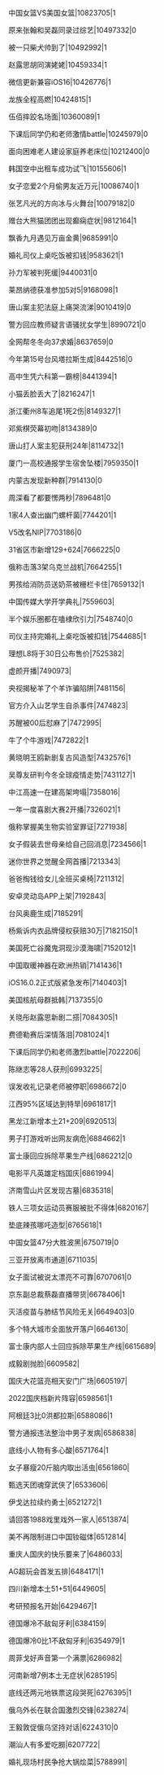中国女篮VS美国女篮|10823705|1

原来张翰和吴磊同录过综艺|10497332|0

被一只柴犬帅到了|10492992|1

赵露思胡同演姥姥|10459334|1

微信更新兼容iOS16|10426776|1

龙族全程高燃|10424815|1

伍佰摔跤名场面|10360089|1

下课后同学仍和老师激情battle|10245979|0

面向困难老人建设家庭养老床位|10212400|0

韩国空中出租车成功试飞|10155606|1

女子恋爱2个月偷男友近万元|10086740|1

张艺凡光的方向冰与火舞台|10079182|0

赠台大熊猫团团出现癫痫症状|9812164|1

飘香九月遇见万亩金黄|9685991|0

婚礼司仪上桌吃饭被扣钱|9583621|1

孙力军被判死缓|9440031|0

莱昂纳德获准参加5对5|9168098|1

唐山案主犯法庭上痛哭流涕|9010419|0

警方回应教师疑言语骚扰女学生|8990721|0

全网帮冬冬向37求婚|8637659|0

今年第15号台风塔拉斯生成|8442516|0

高中生凭六科第一霸榜|8441394|1

小猫丢脸丢大了|8216247|1

浙江衢州8车追尾1死2伤|8149327|1

邓紫棋荧幕初吻|8134389|0

唐山打人案主犯获刑24年|8114732|1

厦门一高校通报学生宿舍坠楼|7959350|1

内蒙古发现新种群|7914130|0

周深看了都要愣两秒|7896481|0

1家4人查出幽门螺杆菌|7744201|1

V5改名NIP|7703186|0

31省区市新增129+624|7666225|0

俄称击落3架乌克兰战机|7664255|1

男孩给消防员送奶茶被栅栏卡住|7659132|1

中国传媒大学开学典礼|7559603|

半个娱乐圈都在嗑棣欣引力|7548740|0

司仪主持完婚礼上桌吃饭被扣钱|7544685|1

理想L8将于30日公布售价|7525382|

虚颜开播|7490973|

央视揭秘羊了个羊诈骗陷阱|7481156|

官方介入山艺学生自杀事件|7474823|

苏醒被00后怼麻了|7472995|

牛了个牛游戏|7472822|1

黄晓明王鸥新剧复古风造型|7432576|1

吴尊友研判今冬全球疫情走势|7431127|1

中江高速一在建高架垮塌|7358016|

一年一度喜剧大赛2开播|7326021|1

俄称掌握美生物实验室罪证|7271938|

女子假装去世母亲给自己回消息|7234566|1

迷你世界之觉醒全网首播|7213343|

爸爸掏钱给女儿全班买桌椅|7211312|

安卓灵动岛APP上架|7192843|

台风奥鹿生成|7185291|

杨紫诉内衣品牌侵权获赔30万|7182150|1

美国死亡谷魔鬼洞现沙漠海啸|7152012|1

中国取暖神器在欧洲热销|7141436|1

iOS16.0.2正式版紧急发布|7140403|1

美国核航母群抵韩|7137355|0

关晓彤赵露思新剧二搭|7084305|1

费德勒赛后深情落泪|7081024|1

下课后同学仍和老师激烈battle|7022206|

陈继志等28人获刑|6993225|

误发收礼记录老师被停职|6986672|0

江西95%区域达到特旱|6961817|1

黑龙江新增本土21+209|6920513|

男子打游戏听出网友病危|6884662|1

富士康回应拆除苹果生产线|6862212|0

电影平凡英雄定档国庆|6861994|

济南雪山片区发现古墓|6835318|

铁人三项女运动员赛服被批不得体|6820167|

垫底辣孩哪吒造型|6765618|1

中国女篮47分大胜波黑|6750719|0

三亚开放离市通道|6711035|

女子面试被说太漂亮不可靠|6707061|0

京东副总裁蔡磊直播带货|6678406|1

灭活疫苗与肺结节风险无关|6649403|0

多个特大城市全面放开落户|6646130|

富士康内部人士回应拆除苹果生产线|6615689|

成毅剧抛脸|6609582|

国庆大花篮亮相天安门广场|6605197|

2022国庆档新片阵容|6598561|1

阿根廷3比0洪都拉斯|6588086|1

警方通报违法整治中男子发病|6586838|

底线小人物有多心酸|6571764|1

女子暴瘦20斤脑内取出活虫|6561860|

甄选天团魂穿武侠了|6533606|

伊戈达拉续约勇士|6521272|1

请回答1988戏里戏外一家人|6513874|

美不再限制进口中国钕磁体|6512814|

重庆人国庆的快乐要来了|6486033|

AG超玩会首发五排|6484171|1

四川新增本土51+51|6449605|

考研预报名开始|6429467|1

德国爆冷不敌匈牙利|6384159|

德国爆冷0比1不敌匈牙利|6354979|1

周菲戈好声音第一个满票|6286982|

河南新增7例本土无症状|6285195|

底线还两元地铁票这段哭死|6276395|1

俄乌外长在联合国激烈交锋|6238274|

王毅敦促俄乌坚持对话|6224310|0

潮汕人有多爱吃朥|6207722|

婚礼现场村民争抢大锅烩菜|5788991|

